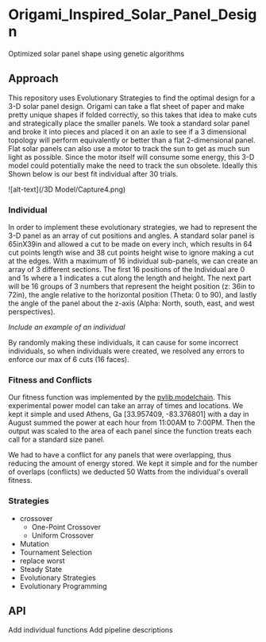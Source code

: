 # Origami_Inspired_Solar_Panel_Design
Optimized solar panel shape using genetic algorithms

## Approach
This repository uses Evolutionary Strategies to find the optimal design for a 3-D solar panel design. Origami can take a flat sheet of paper and make pretty unique shapes if folded correctly, so this takes that idea to make cuts and strategically place the smaller panels. We took a standard solar panel and broke it into pieces and placed it on an axle to see if a 3 dimensional topology will perform equivalently or better than a flat 2-dimensional panel. Flat solar panels can also use a motor to track the sun to get as much sun light as possible. Since the motor itself will consume some energy, this 3-D model could potentially make the need to track the sun obsolete. Ideally this Shown below is our best fit individual after 30 trials.

![alt-text](/3D Model/Capture4.png)

### Individual
In order to implement these evolutionary strategies, we had to represent the 3-D panel as an array of cut positions and angles. A standard solar panel is 65inX39in and allowed a cut to be made on every inch, which results in 64 cut points length wise and 38 cut points height wise to ignore making a cut at the edges. With a maximum of 16 individual sub-panels, we can create an array of 3 different sections. The first 16 positions of the Individual are 0 and 1s where a 1 indicates a cut along the length and height. The next part will be 16 groups of 3 numbers that represent the height position (z: 36in to 72in), the angle relative to the horizontal position (Theta: 0 to 90), and lastly the angle of the panel about the z-axis (Alpha: North, south, east, and west perspectives).

*Include an example of an individual*

By randomly making these individuals, it can cause for some incorrect individuals, so when individuals were created, we resolved any errors to enforce our max of 6 cuts (16 faces).
### Fitness and Conflicts
Our fitness function was implemented by the [pvlib.modelchain](https://pvlib-python.readthedocs.io/en/latest/generated/pvlib.modelchain.basic_chain.html#pvlib.modelchain.basic_chain). This experimental power model can take an array of times and locations. We kept it simple and used Athens, Ga [33.957409, -83.376801] with a day in August summed the power at each hour from 11:00AM to 7:00PM. Then the output was scaled to the area of each panel since the function treats each call for a standard size panel.

We had to have a conflict for any panels that were overlapping, thus reducing the amount of energy stored. We kept it simple and for the number of overlaps (conflicts) we deducted 50 Watts from the individual's overall fitness.

### Strategies
  * crossover
    * One-Point Crossover
    * Uniform Crossover
  * Mutation
  * Tournament Selection
  * replace worst
  * Steady State
  * Evolutionary Strategies
  * Evolutionary Programming

## API
  Add individual functions
  Add pipeline descriptions
